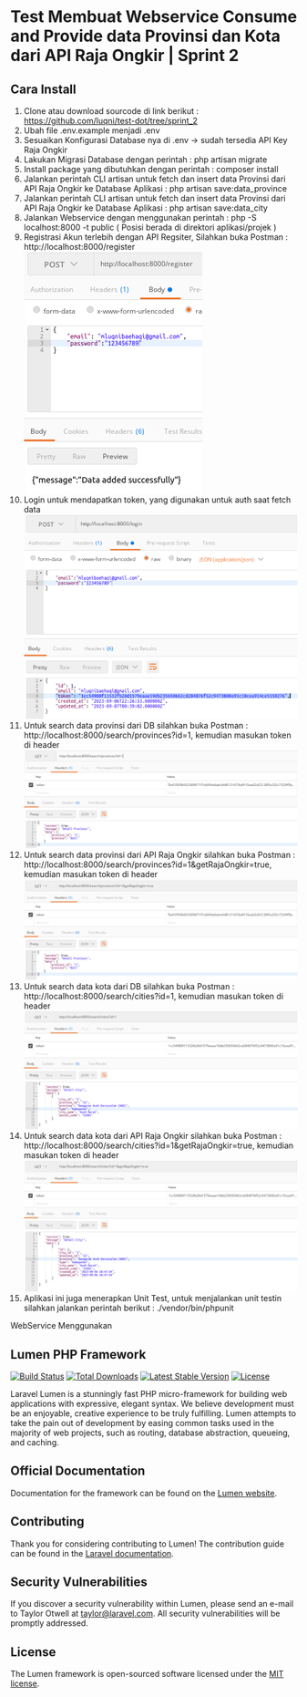 # Test Membuat Webservice Consume and Provide data Provinsi dan Kota dari API Raja Ongkir | Sprint 2
## Cara Install
1. Clone atau download sourcode di link berikut : https://github.com/luqni/test-dot/tree/sprint_2
2. Ubah file .env.example menjadi .env
3. Sesuaikan Konfigurasi Database nya di .env -> sudah tersedia API Key Raja Ongkir
4. Lakukan Migrasi Database dengan perintah : php artisan migrate
5. Install package yang dibutuhkan dengan perintah : composer install
6. Jalankan perintah CLI artisan untuk fetch dan insert data Provinsi dari API Raja Ongkir ke Database Aplikasi : php artisan save:data_province
7. Jalankan perintah CLI artisan untuk fetch dan insert data Provinsi dari API Raja Ongkir ke Database Aplikasi : php artisan save:data_city
8. Jalankan Webservice dengan menggunakan perintah : php -S localhost:8000 -t public ( Posisi berada di direktori aplikasi/projek )
9. Registrasi Akun terlebih dengan API Regsiter, Silahkan buka Postman : http://localhost:8000/register
![image.png]( https://github.com/luqni/test-dot/blob/sprint_2/postman_register_sprint_2.png )
10. Login untuk mendapatkan token, yang digunakan untuk auth saat fetch data
![image.png]( https://github.com/luqni/test-dot/blob/sprint_2/postman_login_sprint_2.png )
11. Untuk search data provinsi dari DB silahkan buka Postman : http://localhost:8000/search/provinces?id=1, kemudian masukan token di header
![image.png]( https://github.com/luqni/test-dot/blob/sprint_2/postman_fetch_provinsi_db.png )
12. Untuk search data provinsi dari API Raja Ongkir silahkan buka Postman : http://localhost:8000/search/provinces?id=1&getRajaOngkir=true, kemudian masukan token di header
![image.png]( https://github.com/luqni/test-dot/blob/sprint_2/postman_fetch_provinsi_rajaongkir.png )
13. Untuk search data kota dari DB silahkan buka Postman : http://localhost:8000/search/cities?id=1, kemudian masukan token di header
![image.png]( https://github.com/luqni/test-dot/blob/sprint_2/postman_fetch_kota_db.png )
14. Untuk search data kota dari API Raja Ongkir silahkan buka Postman : http://localhost:8000/search/cities?id=1&getRajaOngkir=true, kemudian masukan token di header
![image.png]( https://github.com/luqni/test-dot/blob/sprint_2/postman_fetch_kota_rajaongkir.png )
15. Aplikasi ini juga menerapkan Unit Test, untuk menjalankan unit testin silahkan jalankan perintah berikut : ./vendor/bin/phpunit




WebService Menggunakan
## Lumen PHP Framework

[![Build Status](https://travis-ci.org/laravel/lumen-framework.svg)](https://travis-ci.org/laravel/lumen-framework)
[![Total Downloads](https://img.shields.io/packagist/dt/laravel/framework)](https://packagist.org/packages/laravel/lumen-framework)
[![Latest Stable Version](https://img.shields.io/packagist/v/laravel/framework)](https://packagist.org/packages/laravel/lumen-framework)
[![License](https://img.shields.io/packagist/l/laravel/framework)](https://packagist.org/packages/laravel/lumen-framework)

Laravel Lumen is a stunningly fast PHP micro-framework for building web applications with expressive, elegant syntax. We believe development must be an enjoyable, creative experience to be truly fulfilling. Lumen attempts to take the pain out of development by easing common tasks used in the majority of web projects, such as routing, database abstraction, queueing, and caching.

## Official Documentation

Documentation for the framework can be found on the [Lumen website](https://lumen.laravel.com/docs).

## Contributing

Thank you for considering contributing to Lumen! The contribution guide can be found in the [Laravel documentation](https://laravel.com/docs/contributions).

## Security Vulnerabilities

If you discover a security vulnerability within Lumen, please send an e-mail to Taylor Otwell at taylor@laravel.com. All security vulnerabilities will be promptly addressed.

## License

The Lumen framework is open-sourced software licensed under the [MIT license](https://opensource.org/licenses/MIT).
